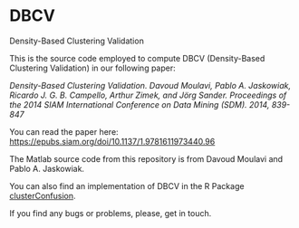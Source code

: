 # DBCV
Density-Based Clustering Validation

This is the source code employed to compute DBCV (Density-Based Clustering Validation) in our following paper:

*Density-Based Clustering Validation. Davoud Moulavi, Pablo A. Jaskowiak, Ricardo J. G. B. Campello, Arthur Zimek, and Jörg Sander. Proceedings of the 2014 SIAM International Conference on Data Mining (SDM). 2014, 839-847*

You can read the paper here: https://epubs.siam.org/doi/10.1137/1.9781611973440.96

The Matlab source code from this repository is from Davoud Moulavi and Pablo A. Jaskowiak.

You can also find an implementation of DBCV in the R Package [clusterConfusion](https://github.com/pajaskowiak/clusterConfusion).

If you find any bugs or problems, please, get in touch.
